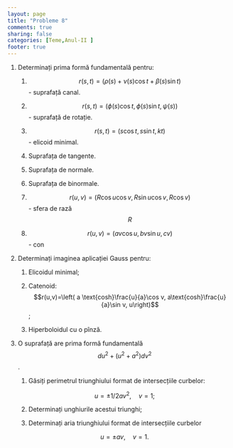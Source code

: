 ```yaml
---
layout: page
title: "Probleme 8"
comments: true
sharing: false
categories: [Teme,Anul-II ]
footer: true
---
```


1. Determinați prima formă fundamentală pentru:
    
    1. $$r(s,t)=(\rho(s) +\nu(s) \cos t +\beta(s) \sin t)$$ - suprafață canal.

    2. $$r(s,t)=(\phi(s) \cos t, \phi(s) \sin t, \psi(s))$$ - suprafață de rotație.

    3. $$r(s,t)=(s \cos t,s \sin t,kt)$$ - elicoid minimal.

    4. Suprafața de tangente.

    5. Suprafața de normale.

    6. Suprafața de binormale.

    7. $$r(u,v)=(R \cos u \cos v, R \sin u \cos v, R\cos v)$$ - sfera de rază
       $$R$$

    8. $$r(u,v)=(av\cos u, bv\sin u,cv)$$ - con

2. Determinați imaginea aplicației Gauss pentru:
    
    1. Elicoidul minimal;

    2. Catenoid: $$r(u,v)=\left( a \text{cosh}\frac{u}{a}\cos v,
       a\text{cosh}\frac{u}{a}\sin v, u\right)$$;

    3. Hiperboloidul cu o pînză.

3. O suprafață are prima formă fundamentală $$du^2+(u^2+a^2)dv^2$$. 

    1. Găsiți perimetrul triunghiului format de intersecțiile curbelor:

     $$ u=\pm 1/2 av^2, \quad v=1; $$

    2. Determinați unghiurile acestui triunghi;

    3. Determinați aria triunghiului format de intersecțiile curbelor

     $$ u=\pm av, \quad v=1.$$

